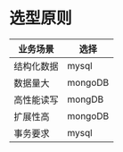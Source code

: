 # 选型原则

|业务场景 | 选择 |
|--------|------|
| 结构化数据|mysql|
| 数据量大| mongoDB|
| 高性能读写|mongDB|
|扩展性高|mongoDB|
|事务要求|mysql|
